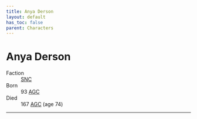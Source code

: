```yaml
---
title: Anya Derson
layout: default
has_toc: false
parent: Characters
---
```


# Anya Derson
<dl>
    <dt>Faction</dt><dd><a href="../factions/snc.html">SNC</a></dd>
    <dt>Born</dt><dd>93 <a href="../history/">AGC</a></dd>
    <dt>Died</dt><dd>167 <a href="../history/">AGC</a> (age 74)</dd>
</dl>

----
